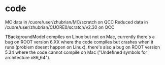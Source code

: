 # code
MC data in /cuore/user/zhubrian/MC/scratch on QCC
Reduced data in /cuore/user/zhubrian/CUORE0/scratch/v2.30 on QCC

TBackgroundModel compiles on Linux but not on Mac, currently there's a bug on ROOT version 6.XX where the code compiles but crashes when it runs (problem doesnt happen on Linux), there's also a bug on ROOT version 5.34 where the code cannot compile on Mac ("Undefined symbols for architecture x86_64").
